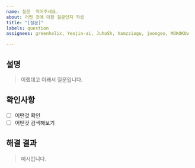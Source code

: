 ```yaml
---
name: 질문  적어주세요.
about: 어떤 것에 대한 질문인지 작성
title: "[질문]"
labels: question
assignees: greenhelix, Yeojin-ai, JuhoSh, hamzziogu, joongeo, MOKOKOv

---
```


## 설명 
> 이랬데고 이래서 질문입니다.

## 확인사항
- [ ] 어떤것 확인 
- [ ] 어떤것 검색해보기 

## 해결 결과
> 예시입니다.
